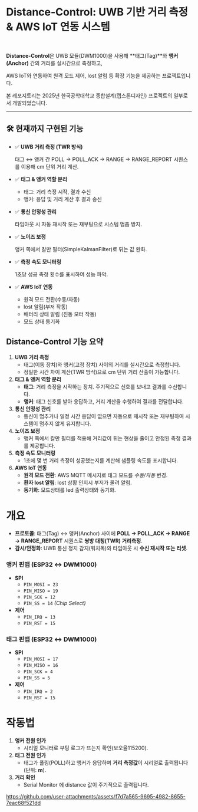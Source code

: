 
#  Distance-Control: UWB 기반 거리 측정 & AWS IoT 연동 시스템

   

**Distance-Control**은 UWB 모듈(DWM1000)을 사용해 **태그(Tag)**와 **앵커(Anchor)** 간의 거리를 실시간으로 측정하고,

AWS IoT와 연동하여 원격 모드 제어, lost 알림 등 확장 기능을 제공하는 프로젝트입니다.

본 레포지토리는 2025년 한국공학대학교 종합설계(캡스톤디자인) 프로젝트의 일부로서 개발되었습니다.

---

## 🛠️ 현재까지 구현된 기능

- ✅ **UWB 거리 측정 (TWR 방식)**
    
    태그 ↔ 앵커 간 POLL → POLL_ACK → RANGE → RANGE_REPORT 시퀀스를 이용해 cm 단위 거리 계산.
    
- ✅ **태그 & 앵커 역할 분리**
    - 태그: 거리 측정 시작, 결과 수신
    - 앵커: 응답 및 거리 계산 후 결과 송신
- ✅ **통신 안정성 관리**
    
    타임아웃 시 자동 재시작 또는 재부팅으로 시스템 멈춤 방지.
    
- ✅ **노이즈 보정**
    
    앵커 쪽에서 칼만 필터(SimpleKalmanFilter)로 튀는 값 완화.
    
- ✅ **측정 속도 모니터링**
    
    1초당 성공 측정 횟수를 표시하여 성능 파악.
    
- ✅ **AWS IoT 연동**
    - 원격 모드 전환(수동/자동)
    - lost 알림(부저 작동)
    - 배터리 상태 알림 (진동 모터 작동)
    - 모드 상태 동기화


## Distance-Control 기능 요약

1. **UWB 거리 측정**
    - 태그(이동 장치)와 앵커(고정 장치) 사이의 거리를 실시간으로 측정합니다.
    - 정밀한 시간 차이 계산(TWR 방식)으로 cm 단위 거리 산출이 가능합니다.
2. **태그 & 앵커 역할 분리**
    - **태그**: 거리 측정을 시작하는 장치. 주기적으로 신호를 보내고 결과를 수신합니다.
    - **앵커**: 태그 신호를 받아 응답하고, 거리 계산을 수행하여 결과를 전달합니다.
3. **통신 안정성 관리**
    - 통신이 멈추거나 일정 시간 응답이 없으면 자동으로 재시작 또는 재부팅하여 시스템이 멈추지 않게 유지합니다.
4. **노이즈 보정**
    - 앵커 쪽에서 칼만 필터를 적용해 거리값이 튀는 현상을 줄이고 안정된 측정 결과를 제공합니다.
5. **측정 속도 모니터링**
    - 1초에 몇 번 거리 측정이 성공했는지를 계산해 샘플링 속도를 표시합니다.
6. **AWS IoT 연동**
   - **원격 모드 전환**: AWS MQTT 메시지로 태그 모드를 *수동/자동* 변경.
   - **환자 lost 알림**: lost 상황 인지시 부저가 울려 알림.
   - **동기화**:  모드상태를 led 출력상태와 동기화.
# 개요

- **프로토콜**: 태그(Tag) ↔ 앵커(Anchor) 사이에 **POLL → POLL_ACK → RANGE → RANGE_REPORT** 시퀀스로 **쌍방 대칭(TWR) 거리측정**.
- **감시/안정화**: UWB 통신 정지 감지(워치독)와 타임아웃 시 **수신 재시작 또는 리셋**.


### 앵커 핀맵 (ESP32 ↔ DWM1000)
- **SPI**
    - `PIN_MOSI = 23`
    - `PIN_MISO = 19`
    - `PIN_SCK = 12`
    - `PIN_SS = 14` *(Chip Select)*
- **제어**
    - `PIN_IRQ = 13`
    - `PIN_RST = 15`

### 태그 핀맵 (ESP32 ↔ DWM1000)
- **SPI**
    - `PIN_MOSI = 17`
    - `PIN_MISO = 16`
    - `PIN_SCK = 4`
    - `PIN_SS = 5`
- **제어**
    - `PIN_IRQ = 2`
    - `PIN_RST = 15`

# 작동법
1. **앵커 전원 인가**
    - 시리얼 모니터로 부팅 로그가 뜨는지 확인(보오율115200).
2. **태그 전원 인가**
    - 태그가 폴링(POLL)하고 앵커가 응답하며 **거리 측정값**이 시리얼로 출력됩니다(단위: **m**).
3. **거리 확인**
    - Serial Monitor 에 distance 값이 주기적으로 출력됩니다.


https://github.com/user-attachments/assets/f7d7a565-9695-4982-8655-7eac68f521dd









